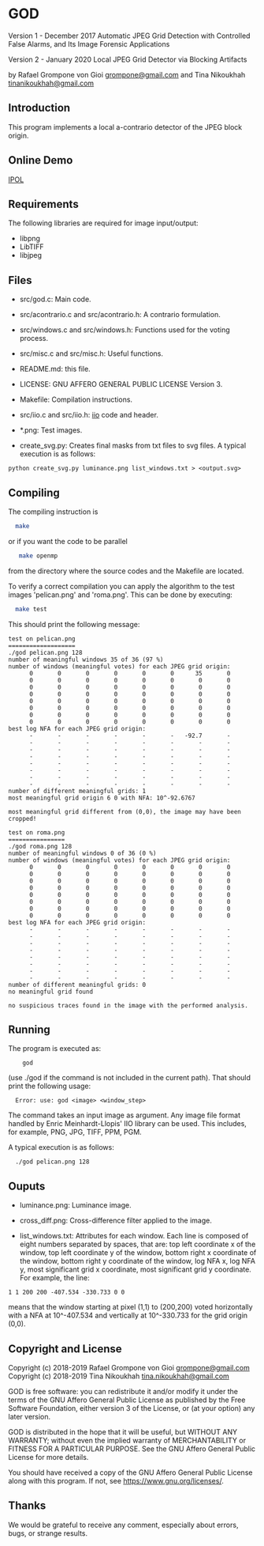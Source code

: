 GOD
===

Version 1 - December 2017
Automatic JPEG Grid Detection with Controlled False Alarms, and Its
Image Forensic Applications

Version 2 - January 2020
Local JPEG Grid Detector via Blocking Artifacts


by Rafael Grompone von Gioi <grompone@gmail.com>
and Tina Nikoukhah <tinanikoukhah@gmail.com>


Introduction
------------

This program implements a local a-contrario detector of the JPEG block origin.


Online Demo
------------

[IPOL](https://ipolcore.ipol.im/demo/clientApp/demo.html?id=283)


Requirements
------------

The following libraries are required for image input/output:

  - libpng
  - LibTIFF
  - libjpeg


Files
-----

- src/god.c: Main code.

- src/acontrario.c and src/acontrario.h: A contrario formulation.

- src/windows.c and src/windows.h: Functions used for the voting process.

- src/misc.c and src/misc.h: Useful functions.

- README.md: this file.

- LICENSE: GNU AFFERO GENERAL PUBLIC LICENSE Version 3.

- Makefile: Compilation instructions.

- src/iio.c and src/iio.h: [iio](https://github.com/mnhrdt/iio) code and header.

- *.png: Test images.

- create_svg.py: Creates final masks from txt files to svg files. A typical execution is as follows:
```
python create_svg.py luminance.png list_windows.txt > <output.svg>
```


Compiling
---------

The compiling instruction is
```bash
  make
```
or if you want the code to be parallel
```bash
   make openmp
```
from the directory where the source codes and the Makefile are located.

To verify a correct compilation you can apply the algorithm to the test images
'pelican.png' and 'roma.png'. This can be done by executing:
```bash
  make test
```

This should print the following message:
```
test on pelican.png
===================
./god pelican.png 128
number of meaningful windows 35 of 36 (97 %)
number of windows (meaningful votes) for each JPEG grid origin:
      0       0       0       0       0       0      35       0
      0       0       0       0       0       0       0       0
      0       0       0       0       0       0       0       0
      0       0       0       0       0       0       0       0
      0       0       0       0       0       0       0       0
      0       0       0       0       0       0       0       0
      0       0       0       0       0       0       0       0
      0       0       0       0       0       0       0       0
best log NFA for each JPEG grid origin:
      -       -       -       -       -       -   -92.7       -
      -       -       -       -       -       -       -       -
      -       -       -       -       -       -       -       -
      -       -       -       -       -       -       -       -
      -       -       -       -       -       -       -       -
      -       -       -       -       -       -       -       -
      -       -       -       -       -       -       -       -
      -       -       -       -       -       -       -       -
number of different meaningful grids: 1
most meaningful grid origin 6 0 with NFA: 10^-92.6767

most meaningful grid different from (0,0), the image may have been cropped!

test on roma.png
================
./god roma.png 128
number of meaningful windows 0 of 36 (0 %)
number of windows (meaningful votes) for each JPEG grid origin:
      0       0       0       0       0       0       0       0
      0       0       0       0       0       0       0       0
      0       0       0       0       0       0       0       0
      0       0       0       0       0       0       0       0
      0       0       0       0       0       0       0       0
      0       0       0       0       0       0       0       0
      0       0       0       0       0       0       0       0
      0       0       0       0       0       0       0       0
best log NFA for each JPEG grid origin:
      -       -       -       -       -       -       -       -
      -       -       -       -       -       -       -       -
      -       -       -       -       -       -       -       -
      -       -       -       -       -       -       -       -
      -       -       -       -       -       -       -       -
      -       -       -       -       -       -       -       -
      -       -       -       -       -       -       -       -
      -       -       -       -       -       -       -       -
number of different meaningful grids: 0
no meaningful grid found

no suspicious traces found in the image with the performed analysis.
```

Running
-------

The program is executed as:
```
    god
```

(use ./god if the command is not included in the current path).
That should print the following usage:

```
  Error: use: god <image> <window_step>
```

The command takes an input image as argument. Any image file format handled by
Enric Meinhardt-Llopis' IIO library can be used. This includes, for example,
PNG, JPG, TIFF, PPM, PGM.

A typical execution is as follows:
```
  ./god pelican.png 128
```



Ouputs
------
- luminance.png: Luminance image.

- cross_diff.png: Cross-difference filter applied to the image.

- list_windows.txt: Attributes for each window.
Each line is composed of eight numbers separated by spaces, that are:
top left coordinate x of the window, top left coordinate y of the window,
bottom right x coordinate of the window, bottom right y coordinate of the window,
log NFA x, log NFA y, most significant grid x coordinate, most significant grid y coordinate.
For example, the line:
```
1 1 200 200 -407.534 -330.733 0 0 
```
means that the window starting at pixel (1,1) to (200,200) voted horizontally with a NFA at 10^-407.534 and vertically at 10^-330.733 for the grid origin (0,0).





Copyright and License
---------------------

Copyright (c) 2018-2019 Rafael Grompone von Gioi grompone@gmail.com
Copyright (c) 2018-2019 Tina Nikoukhah tina.nikoukhah@gmail.com

GOD is free software: you can redistribute it and/or modify it under
the terms of the GNU Affero General Public License as published by the
Free Software Foundation, either version 3 of the License, or (at your
option) any later version.

GOD is distributed in the hope that it will be useful, but WITHOUT
ANY WARRANTY; without even the implied warranty of MERCHANTABILITY or
FITNESS FOR A PARTICULAR PURPOSE. See the GNU Affero General Public
License for more details.

You should have received a copy of the GNU Affero General Public
License along with this program. If not, see
https://www.gnu.org/licenses/.

Thanks
------

We would be grateful to receive any comment, especially about errors, bugs,
or strange results.
